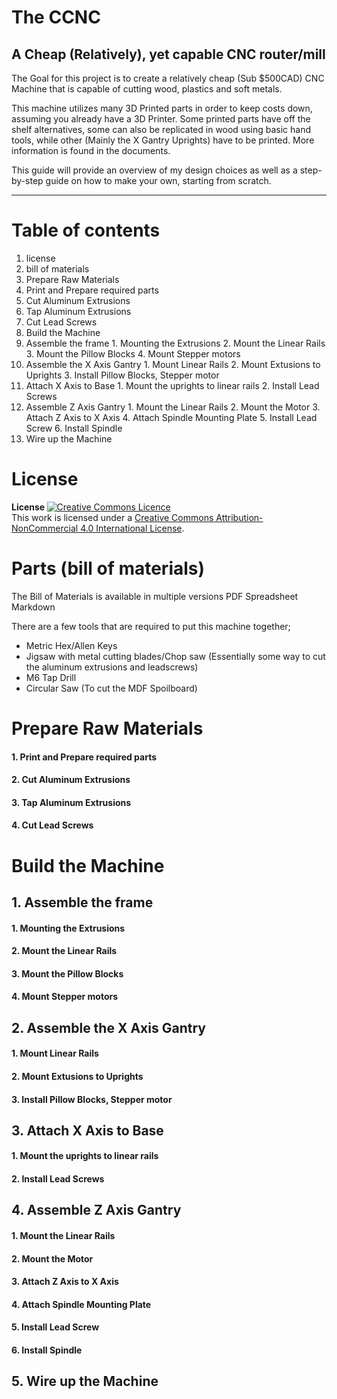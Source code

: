 # The CCNC
A Cheap (Relatively), yet capable CNC router/mill
<br> 
-----

The Goal for this project is to create a relatively cheap (Sub $500CAD) CNC Machine that is capable of cutting wood, plastics and soft metals. 

This machine utilizes many 3D Printed parts in order to keep costs down, assuming you already have a 3D Printer. Some printed parts have off the shelf alternatives, some can also be replicated in wood using basic hand tools, while other (Mainly the X Gantry Uprights) have to be printed. More information is found in the documents.

This guide will provide an overview of my design choices as well as a step-by-step guide on how to make your own, starting from scratch.

-----
# Table of contents
1. license
2. bill of materials
3. Prepare Raw Materials
  1. Print and Prepare required parts
  2. Cut Aluminum Extrusions
  3. Tap Aluminum Extrusions
  4. Cut Lead Screws
4. Build the Machine
  1. Assemble the frame
    1. Mounting the Extrusions
    2. Mount the Linear Rails
    3. Mount the Pillow Blocks
    4. Mount Stepper motors 
  2. Assemble the X Axis Gantry
    1. Mount Linear Rails
    2. Mount Extusions to Uprights
    3. Install Pillow Blocks, Stepper motor
  3. Attach X Axis to Base
    1. Mount the uprights to linear rails
    2. Install Lead Screws
  4. Assemble Z Axis Gantry
    1. Mount the Linear Rails
    2. Mount the Motor
    3. Attach Z Axis to X Axis
    4. Attach Spindle Mounting Plate
    5. Install Lead Screw
    6. Install Spindle
5. Wire up the Machine
    

# License
<b> License </b>
<a rel="license" href="http://creativecommons.org/licenses/by-nc/4.0/"><img alt="Creative Commons Licence" style="border-width:0" src="https://i.creativecommons.org/l/by-nc/4.0/88x31.png" /></a><br />This work is licensed under a <a rel="license" href="http://creativecommons.org/licenses/by-nc/4.0/">Creative Commons Attribution-NonCommercial 4.0 International License</a>.

# Parts (bill of materials)

The Bill of Materials is available in multiple versions
PDF
Spreadsheet
Markdown

There are a few tools that are required to put this machine together;

* Metric Hex/Allen Keys
* Jigsaw with metal cutting blades/Chop saw (Essentially some way to cut the aluminum extrusions and leadscrews)
* M6 Tap Drill
* Circular Saw (To cut the MDF Spoilboard)

# Prepare Raw Materials

#### 1. Print and Prepare required parts

#### 2. Cut Aluminum Extrusions

#### 3. Tap Aluminum Extrusions

#### 4. Cut Lead Screws

# Build the Machine

## 1. Assemble the frame

#### 1. Mounting the Extrusions

#### 2. Mount the Linear Rails

#### 3. Mount the Pillow Blocks

#### 4. Mount Stepper motors 

## 2. Assemble the X Axis Gantry

#### 1. Mount Linear Rails

#### 2. Mount Extusions to Uprights

#### 3. Install Pillow Blocks, Stepper motor

## 3. Attach X Axis to Base

#### 1. Mount the uprights to linear rails

#### 2. Install Lead Screws

## 4. Assemble Z Axis Gantry

#### 1. Mount the Linear Rails

#### 2. Mount the Motor

#### 3. Attach Z Axis to X Axis

#### 4. Attach Spindle Mounting Plate

#### 5. Install Lead Screw

#### 6. Install Spindle

## 5. Wire up the Machine
